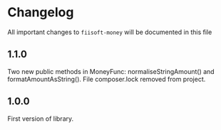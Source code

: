 # Changelog

All important changes to `fiisoft-money` will be documented in this file

## 1.1.0

Two new public methods in MoneyFunc: normaliseStringAmount() and formatAmountAsString().
File composer.lock removed from project.

## 1.0.0

First version of library.
